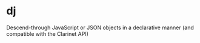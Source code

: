 # dj
Descend-through JavaScript or JSON objects in a declarative manner (and compatible with the Clarinet API)
